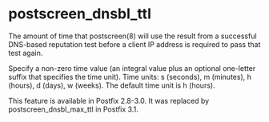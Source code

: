 # postscreen_dnsbl_ttl 

 The amount of time that postscreen(8) will use the result from
a successful DNS-based reputation test before a client
IP address is required to pass that test again.  

 Specify a non-zero time value (an integral value plus an optional
one-letter suffix that specifies the time unit).  Time units: s
(seconds), m (minutes), h (hours), d (days), w (weeks).
The default time unit is h (hours).  

 This feature is available in Postfix 2.8-3.0. It was
replaced by postscreen_dnsbl_max_ttl in Postfix 3.1.  


